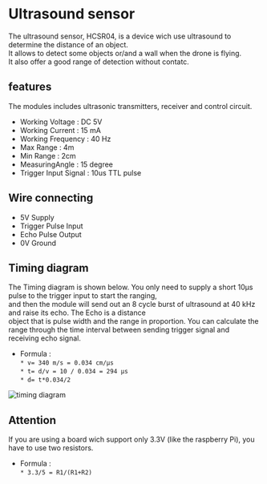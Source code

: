 # Ultrasound sensor
The ultrasound sensor, HCSR04, is a device wich use ultrasound to determine the distance of an object. </br>
It allows to detect some objects or/and a wall when the drone is flying. </br>
It also offer a good range of detection without contatc.

## features
The modules includes ultrasonic transmitters, receiver and control circuit. </br>
* Working Voltage 		: DC 5V
* Working Current 		: 15 mA
* Working Frequency 	: 40 Hz
* Max Range 			: 4m
* Min Range 			: 2cm
* MeasuringAngle 		: 15 degree
* Trigger Input Signal 	: 10us TTL pulse


## Wire connecting
* 5V Supply
* Trigger Pulse Input 
* Echo Pulse Output
* 0V Ground 

## Timing diagram
The Timing diagram is shown below. You only need to supply a short 10µs pulse to the trigger input to start the ranging, </br>
and then the module will send out an 8 cycle burst of ultrasound at 40 kHz and raise its echo. The Echo is a distance </br>
object that is pulse width and the range in proportion. You can calculate the range through the time interval between 
sending trigger signal and receiving echo signal. </br>
*  Formula : </br>
`* v= 340 m/s = 0.034 cm/µs` </br>
`* t= d/v = 10 / 0.034 = 294 µs` </br>
`* d= t*0.034/2` </br>

![timing diagram](https://www.electrodragon.com/w/images/8/84/Frequency..jpg)
## Attention 
If you are using a board wich support only 3.3V (like the raspberry Pi), you have to use two resistors.</br>
* Formula : </br>
`* 3.3/5 = R1/(R1+R2)`
